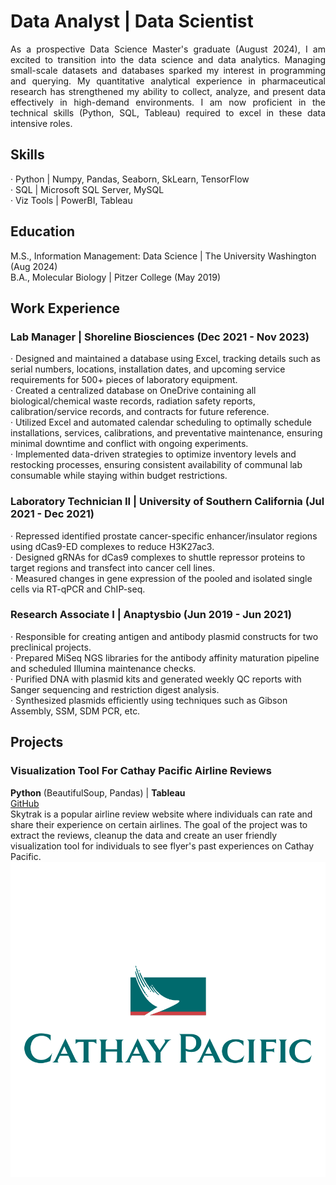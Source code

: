 # **Data Analyst | Data Scientist**<br>
<div style="text-align: justify;">
As a prospective Data Science Master's graduate (August 2024), I am excited to transition into the data science and data analytics. Managing small-scale datasets and databases sparked my interest in programming and querying. My quantitative analytical experience in pharmaceutical research has strengthened my ability to collect, analyze, and present data effectively in high-demand environments. I am now proficient in the technical skills (Python, SQL, Tableau) required to excel in these data intensive roles.
</div>

## **Skills**
· Python    | Numpy, Pandas, Seaborn, SkLearn, TensorFlow<br>
· SQL       | Microsoft SQL Server, MySQL<br>
· Viz Tools | PowerBI, Tableau

## **Education**
M.S., Information Management: Data Science | The University Washington (Aug 2024)<br>
B.A., Molecular Biology | Pitzer College (May 2019)

## **Work Experience**
### **Lab Manager | Shoreline Biosciences (Dec 2021 - Nov 2023)**<br>
· Designed and maintained a database using Excel, tracking details such as serial numbers, locations, installation dates, and upcoming service requirements for 500+ pieces of laboratory equipment.</div><br>
· Created a centralized database on OneDrive containing all biological/chemical waste records, radiation safety reports, calibration/service records, and contracts for future reference.</div><br>
· Utilized Excel and automated calendar scheduling to optimally schedule installations, services, calibrations, and preventative maintenance, ensuring minimal downtime and conflict with ongoing experiments.</div><br>
· Implemented data-driven strategies to optimize inventory levels and restocking processes, ensuring consistent availability of communal lab consumable while staying within budget restrictions.</div>

### **Laboratory Technician II | University of Southern California (Jul 2021 - Dec 2021)**<br>
· Repressed identified prostate cancer-specific enhancer/insulator regions using dCas9-ED complexes to reduce H3K27ac3.</div><br>
· Designed gRNAs for dCas9 complexes to shuttle repressor proteins to target regions and transfect into cancer cell lines.</div><br>
· Measured changes in gene expression of the pooled and isolated single cells via RT-qPCR and ChIP-seq.</div>

### **Research Associate I | Anaptysbio (Jun 2019 - Jun 2021)**<br>
· Responsible for creating antigen and antibody plasmid constructs for two preclinical projects.</div><br>
· Prepared MiSeq NGS libraries for the antibody affinity maturation pipeline and scheduled Illumina maintenance checks.</div><br>
· Purified DNA with plasmid kits and generated weekly QC reports with Sanger sequencing and restriction digest analysis.</div><br>
· Synthesized plasmids efficiently using techniques such as Gibson Assembly, SSM, SDM PCR, etc.</div>

## **Projects**
### **Visualization Tool For Cathay Pacific Airline Reviews**<br>
**Python** (BeautifulSoup, Pandas) | **Tableau** <br>
[GitHub](https://github.com/prestonc0903/cathaypacific_tableau/tree/main)<br>
Skytrak is a popular airline review website where individuals can rate and share their experience on certain airlines. The goal of the project was to extract the reviews, cleanup the data and create an user friendly visualization tool for individuals to see flyer's past experiences on Cathay Pacific.</div><br>
![Cathay_Logo](/assets/img/cathay-pacific.png)



